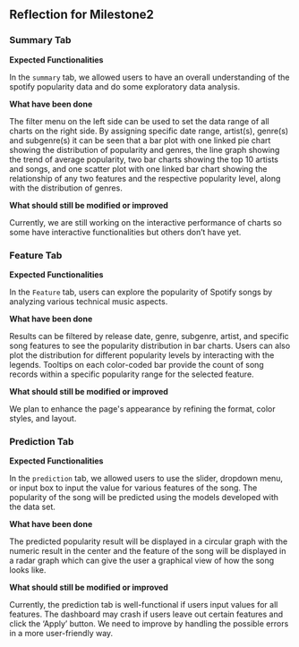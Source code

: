 ## Reflection for Milestone2

### Summary Tab

**Expected Functionalities**

In the `summary` tab, we allowed users to have an overall understanding of the spotify popularity data and do some exploratory data analysis.

**What have been done**

The filter menu on the left side can be used to set the data range of all charts on the right side. By assigning specific date range, artist(s), genre(s) and subgenre(s) it can be seen that a bar plot with one linked pie chart showing the distribution of popularity and genres, the line graph showing the trend of average popularity, two bar charts showing the top 10 artists and songs, and one scatter plot with one linked bar chart showing the relationship of any two features and the respective popularity level, along with the distribution of genres.

**What should still be modified or improved**

Currently, we are still working on the interactive performance of charts so some have interactive functionalities but others don’t have yet.

### Feature Tab

**Expected Functionalities**

In the `Feature` tab, users can explore the popularity of Spotify songs by analyzing various technical music aspects. 

**What have been done**

Results can be filtered by release date, genre, subgenre, artist, and specific song features to see the popularity distribution in bar charts. 
Users can also plot the distribution for different popularity levels by interacting with the legends. Tooltips on each color-coded bar provide the count of song records within a specific popularity range for the selected feature. 

**What should still be modified or improved**

We plan to enhance the page's appearance by refining the format, color styles, and layout.


### Prediction Tab
**Expected Functionalities**

In the `prediction` tab, we allowed users to use the slider, dropdown menu, or input box to input the value for various features of the song. The popularity of the song will be predicted using the models developed with the data set. 

**What have been done**

The predicted popularity result will be displayed in a circular graph with the numeric result in the center and the feature of the song will be displayed in a radar graph which can give the user a graphical view of how the song looks like.

**What should still be modified or improved**

Currently, the prediction tab is well-functional if users input values for all features. The dashboard may crash if users leave out certain features and click the ‘Apply’ button. We need to improve by handling the possible errors in a more user-friendly way.


